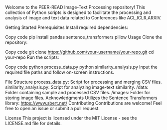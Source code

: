 Welcome to the PEER-READ Image-Text Processing repository! This collection of Python scripts is designed to facilitate the processing and analysis of image and text data related to Conferences like ACL,ICLR,ARXIV.

Getting Started
Prerequisites
Install required dependencies:

Copy code
pip install pandas sentence_transformers pillow
Usage
Clone the repository:


Copy code
git clone https://github.com/your-username/your-repo.git
cd your-repo
Run the scripts:


Copy code
python process_data.py
python similarity_analysis.py
Input the required file paths and follow on-screen instructions.

File Structure
process_data.py: Script for processing and merging CSV files.
similarity_analysis.py: Script for analyzing image-text similarity.
/data: Folder containing sample and processed CSV files.
/images: Folder for storing image files.
Acknowledgments
Utilizes the Sentence Transformers library: https://www.sbert.net/
Contributing
Contributions are welcome! Feel free to open an issue or submit a pull request.

License
This project is licensed under the MIT License - see the LICENSE.md file for details.
